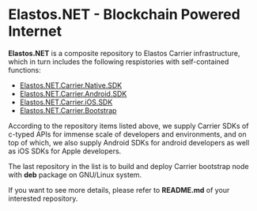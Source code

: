 Elastos.NET - Blockchain Powered Internet
=========================================

**Elastos.NET** is a composite repository to Elastos Carrier infrastructure, which in turn includes the following respistories with self-contained functions:

* [Elastos.NET.Carrier.Native.SDK](https://github.com/elastos/Elastos.NET.Carrier.Native.SDK)
* [Elastos.NET.Carrier.Android.SDK](https://github.com/elastos/Elastos.NET.Carrier.Android.SDK)
* [Elastos.NET.Carrier.iOS.SDK](https://github.com/elastos/Elastos.NET.Carrier.iOS.SDK)
* [Elastos.NET.Carrier.Bootstrap](https://github.com/elastos/Elastos.NET.Carrier.Bootstrap)

According to the repository items listed above, we supply Carrier SDKs of c-typed APIs for immense scale of developers and environments, and on top of which, we also supply Android SDKs for android developers as well as iOS SDKs for Apple developers. 

The last repository in the list is to build and deploy Carrier bootstrap node with **deb** package on GNU/Linux system.

If you want to see more details, please refer to **README.md** of your interested repository.
